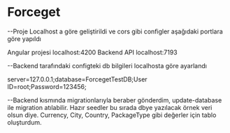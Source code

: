 # Forceget

--Proje Localhost a göre geliştirildi ve cors gibi configler aşağıdaki portlara göre yapıldı
 
Angular projesi localhost:4200
Backend API localhost:7193
 
--Backend tarafındaki configteki db bilgileri localhosta göre ayarlandı
 
server=127.0.0.1;database=ForcegetTestDB;User ID=root;Password=123456;

--Backend kısmında migrationlarıyla beraber gönderdim, update-database ile migration atılabilir. Hazır seedler bu sırada dbye yazılacak örnek veri olsun diye. Currency, City, Country, PackageType gibi değerler için tablo oluşturdum.
